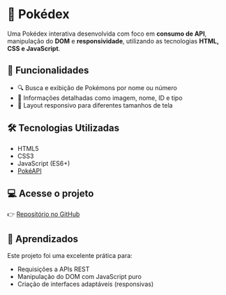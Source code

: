 # 📱 Pokédex

Uma Pokédex interativa desenvolvida com foco em **consumo de API**, manipulação do **DOM** e **responsividade**, utilizando as tecnologias **HTML, CSS e JavaScript**.

## 🚀 Funcionalidades

- 🔍 Busca e exibição de Pokémons por nome ou número
- 📄 Informações detalhadas como imagem, nome, ID e tipo
- 📱 Layout responsivo para diferentes tamanhos de tela

## 🛠️ Tecnologias Utilizadas

- HTML5
- CSS3
- JavaScript (ES6+)
- [PokéAPI](https://pokeapi.co/)

## 💻 Acesse o projeto

👉 [Repositório no GitHub](https://github.com/Vitaosouzaa/Pokedex-Api)

## 🧠 Aprendizados

Este projeto foi uma excelente prática para:
- Requisições a APIs REST
- Manipulação do DOM com JavaScript puro
- Criação de interfaces adaptáveis (responsivas)
